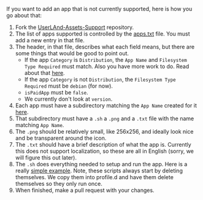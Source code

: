 If you want to add an app that is not currently supported, here is how you go about that:
1. Fork the [UserLAnd-Assets-Support](https://github.com/CypherpunkArmory/UserLAnd-Assets-Support) repository.
2. The list of apps supported is controlled by the [apps.txt](https://github.com/CypherpunkArmory/UserLAnd-Assets-Support/blob/staging/apps/apps.txt) file.  You must add a new entry in that file.
3. The header, in that file, describes what each field means, but there are some things that would be good to point out.
   * If the app `Category` is `Distribution`, the `App Name` and `Filesystem Type Required` must match.  Also you have more work to do.  Read about that [here](https://github.com/CypherpunkArmory/UserLAnd/wiki/Adding-a-Distribution).
   * If the app `Category` is not `Distribution`, the `Filesystem Type Required` must be `debian` (for now).
   * `isPaidApp` must be `false`.
   * We currently don't look at `version`.
4. Each app must have a subdirectory matching the `App Name` created for it [here](https://github.com/CypherpunkArmory/UserLAnd-Assets-Support/tree/staging/apps).
5. That subdirectory must have a `.sh` a `.png` and a `.txt` file with the name matching `App Name`.
6. The `.png` should be relatively small, like 256x256, and ideally look nice and be transparent around the icon.
7. The `.txt` should have a brief description of what the app is.  Currently this does not support localization, so these are all in English (sorry, we will figure this out later).
8. The `.sh` does everything needed to setup and run the app.  Here is a really [simple example](https://github.com/CypherpunkArmory/UserLAnd-Assets-Support/blob/staging/apps/adventure/adventure.sh).  Note, these scripts always start by deleting themselves.  We copy them into profile.d and have them delete themselves so they only run once.  
9. When finished, make a pull request with your changes.